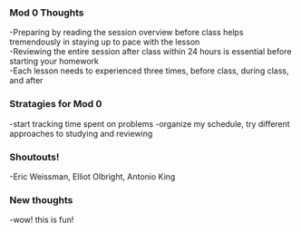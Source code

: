 ### Mod 0 Thoughts  
-Preparing by reading the session overview before class helps tremendously in staying up to pace with the lesson  
-Reviewing the entire session after class within 24 hours is essential before starting your homework  
-Each lesson needs to experienced three times, before class, during class, and after  
### Stratagies for Mod 0  
-start tracking time spent on problems
-organize my schedule, try different approaches to studying and reviewing  
### Shoutouts!  
-Eric Weissman, Elliot Olbright, Antonio King
### New thoughts  
-wow! this is fun!
